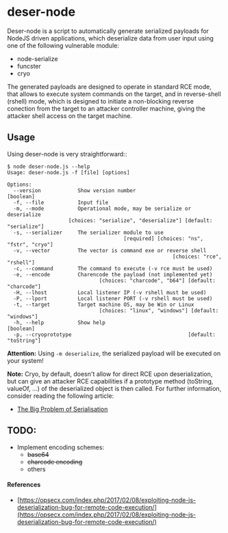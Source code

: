 # deser-node

Deser-node is a script to automatically generate serialized payloads for NodeJS driven applications, which deserialize data from user input using one of the following vulnerable module:

* node-serialize
* funcster
* cryo

The generated payloads are designed to operate in standard RCE mode, that allows to execute system commands on the target, and in reverse-shell (rshell) mode, which is designed to initiate a non-blocking reverse conection from the target to an attacker controller machine, giving the attacker shell access on the target machine.

## Usage

Using deser-node is very straightforward::

```
$ node deser-node.js --help
Usage: deser-node.js -f [file] [options]

Options:
  --version            Show version number                             [boolean]
  -f, --file           Input file
  -m, --mode           Operational mode, may be serialize or deserialize
                    [choices: "serialize", "deserialize"] [default: "serialize"]
  -s, --serializer     The serializer module to use
                                      [required] [choices: "ns", "fstr", "cryo"]
  -v, --vector         The vector is command exe or reverse shell
                                                      [choices: "rce", "rshell"]
  -c, --command        The command to execute (-v rce must be used)
  -e, --encode         Charencode the payload (not implemented yet)
                              [choices: "charcode", "b64"] [default: "charcode"]
  -H, --lhost          Local listener IP (-v rshell must be used)
  -P, --lport          Local listener PORT (-v rshell must be used)
  -t, --target         Target machine OS, may be Win or Linux
                              [choices: "linux", "windows"] [default: "windows"]
  -h, --help           Show help                                       [boolean]
  -p, --cryoprototype                                      [default: "toString"]
```

**Attention:** Using `-m deserialize`, the serialized payload will be executed on your system!

**Note:** Cryo, by default, doesn't allow for direct RCE upon deserialization, but can give an attacker RCE capabilities if a prototype method (toString, valueOf, ...) of the deserialized object is then called. For further information, consider reading the following article:

* [The Big Problem of Serialisation](https://klezvirus.github.io/The_Big_Problem_of_Serialisation/)

## TODO:

* Implement encoding schemes:
    - ~~base64~~
    - ~~charcode encoding~~
    - others

#### References

* [https://opsecx.com/index.php/2017/02/08/exploiting-node-js-deserialization-bug-for-remote-code-execution/](https://opsecx.com/index.php/2017/02/08/exploiting-node-js-deserialization-bug-for-remote-code-execution/)